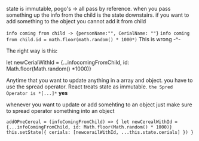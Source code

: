 state is immutable, 
pogo's -> all pass by reference.
when you pass something up the info from the child is the state downstairs. if you want to add something to the object you cannot add it from child

`info coming from child -> {personName:"", CerialName: ""}`
`info coming from child.id = math.floor(math.random() * 1000*)`
This is wrong -^-

The right way is this:

let newCerialWithId = {...infocomingFromChild, id: Math.floor(Math.random() *1000)}

Anytime that you want to update anything in a array and object. you have to use the spread operator. React treats state as immutable. 
`the Spred Operator is *[...]*` __yes__

whenever you want to update or add somehting to an object just make sure to spread operator something into an object

`
addOPneCereal = (infoComingFromChild) => {
  let newCerealWithId = {...infoComingFromChild, id: Math.floor(Math.random() * 1000)}
  this.setState({
    cerials: [newcerailWithId, ...this.state.cerials]
})
}
`

